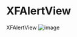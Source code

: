 # XFAlertView
XFAlertView
![image](https://github.com/levenwhf/XFStepProgress/blob/master/QQ20170628-155001.gif)  
